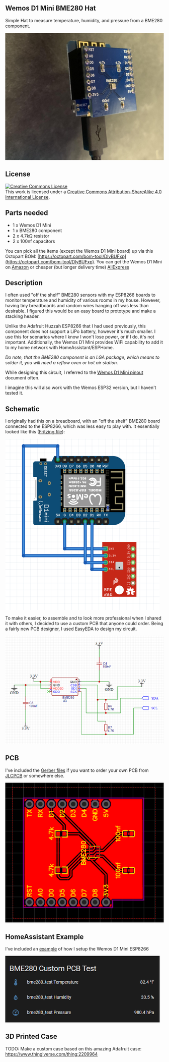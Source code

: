 ## Wemos D1 Mini BME280 Hat

Simple Hat to measure temperature, humidity, and pressure from a BME280 component.

![assembled_boards](screenshots/assembled.jpg "Assembled Boards")

## License

<a rel="license" href="http://creativecommons.org/licenses/by-sa/4.0/"><img alt="Creative Commons License" style="border-width:0" src="https://i.creativecommons.org/l/by-sa/4.0/88x31.png" /></a><br />This work is licensed under a <a rel="license" href="http://creativecommons.org/licenses/by-sa/4.0/">Creative Commons Attribution-ShareAlike 4.0 International License</a>.

## Parts needed

- 1 x Wemos D1 Mini
- 1 x BME280 component
- 2 x 4.7kΩ resistor
- 2 x 100nf capacitors

You can pick all the items (except the Wemos D1 Mini board) up via this Octopart BOM: [https://octopart.com/bom-tool/DlyBUFxp](https://octopart.com/bom-tool/DlyBUFxp). You can get the Wemos D1 Mini on [Amazon](https://smile.amazon.com/HiLetgo-Development-ESP8285-Wireless-Internet/dp/B07BK435ZW) or cheaper (but longer delivery time) [AliExpress](https://www.aliexpress.com/item/32659152063.html)

## Description

I often used "off the shelf" BME280 sensors with my ESP8266 boards to monitor temperature and humidity of various rooms in my house. However, having tiny breadboards and random wires hanging off was less than desirable. I figured this would be an easy board to prototype and make a stacking header. 

Unlike the Adafruit Huzzah ESP8266 that I had used previously, this component does not support a LiPo battery, however it's much smaller. I use this for scenarios where I know I won't lose power, or if I do, it's not important. Additionally, the Wemos D1 Mini provides WiFi capability to add it to my home network with HomeAssistant/ESPHome.

*Do note, that the BME280 component is an LGA package, which means to solder it, you will need a reflow oven or hot air station.*

While designing this circuit, I referred to the [Wemos D1 Mini pinout](https://docs.wemos.cc/en/latest/d1/d1_mini.html) document often. 

I imagine this will also work with the Wemos ESP32 version, but I haven't tested it.
 
## Schematic

I originally had this on a breadboard, with an "off the shelf" BME280 board connected to the ESP8266, which was less easy to play with. It essentially looked like this ([Fritzing file](Wemos_D1_Mini_BME280_Sensor.fzz)):

![breadboard](screenshots/circuit_diagram.png "Breadboard layout")

To make it easier, to assemble and to look more professional when I shared it with others, I decided to use a custom PCB that anyone could order. Being a fairly new PCB designer, I used EasyEDA to design my circuit.

![schema](screenshots/schematic.png)

## PCB

I've included the [Gerber files](wemos_d1_bme280_hat_gerber.zip) if you want to order your own PCB from [JLCPCB](https://jlcpcb.com/) or somewhere else.

![pcb](screenshots/pcb.png)

## HomeAssistant Example

I've included an [example](esphome.yaml) of how I setup the Wemos D1 Mini ESP8266

![HomeAssistant](screenshots/homeassistant.png)

## 3D Printed Case

TODO: Make a custom case based on this amazing Adafruit case: https://www.thingiverse.com/thing:2209964

